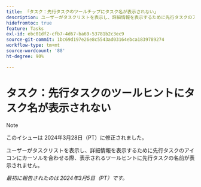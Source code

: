 ```yaml
---
title: 「タスク：先行タスクのツールチップにタスク名が表示されない」
description: ユーザーがタスクリストを表示し、詳細情報を表示するために先行タスクのアイコンにカーソルを合わせる際、表示されるツールヒントに先行タスクの名前が表示されません。
hidefromtoc: true
feature: Tasks
exl-id: ebc01df2-cfb7-4d67-ba69-53781b2c3ec9
source-git-commit: 1bc69d197e26e8c5543ad03164ebca1839789274
workflow-type: tm+mt
source-wordcount: '88'
ht-degree: 90%

---
```


# タスク：先行タスクのツールヒントにタスク名が表示されない

>[!NOTE]
>
>このイシューは 2024年3月28日（PT）に修正されました。

ユーザーがタスクリストを表示し、詳細情報を表示するために先行タスクのアイコンにカーソルを合わせる際、表示されるツールヒントに先行タスクの名前が表示されません。

_最初に報告されたのは 2024年3月5日（PT）です。_

